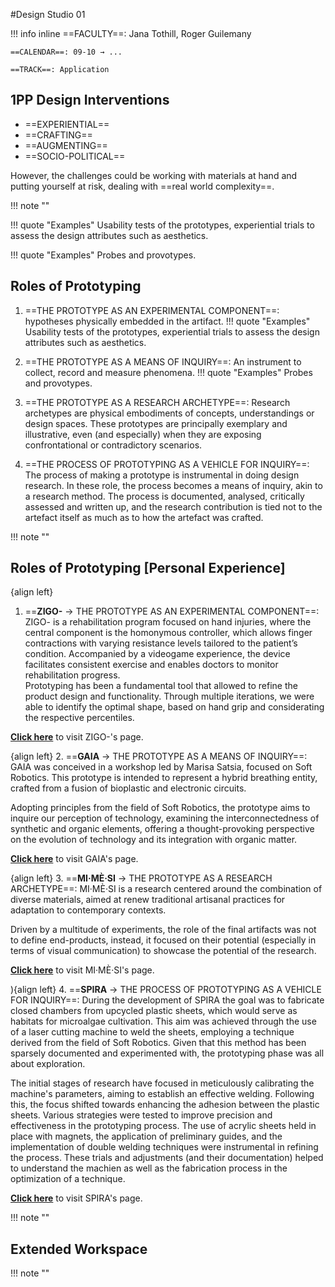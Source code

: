 #Design Studio 01

!!! info inline
    ==FACULTY==: Jana Tothill, Roger Guilemany 

    ==CALENDAR==: 09-10 → ...

    ==TRACK==: Application

<div style="clear:both;"></div>
<div style="clear:both;"></div>

## 1PP Design Interventions

- ==EXPERIENTIAL==
- ==CRAFTING==
- ==AUGMENTING==
- ==SOCIO-POLITICAL==

However, the challenges could be working with materials at hand and putting yourself at risk, dealing with ==real world complexity==.

!!! note ""

!!! quote "Examples"
    Usability tests of the prototypes, experiential trials to assess the design attributes such as aesthetics.

!!! quote "Examples"
    Probes and provotypes.

## Roles of Prototyping

1. ==THE PROTOTYPE AS AN EXPERIMENTAL COMPONENT==: hypotheses physically embedded in the artifact.
   !!! quote "Examples"
        Usability tests of the prototypes, experiential trials to assess the design attributes such as aesthetics.
2. ==THE PROTOTYPE AS A MEANS OF INQUIRY==: An instrument to collect, record and measure phenomena. 
    !!! quote "Examples"
        Probes and provotypes.

3. ==THE PROTOTYPE AS A RESEARCH ARCHETYPE==: Research archetypes are physical embodiments of       concepts, understandings or design spaces. These prototypes are principally exemplary and illustrative, even (and especially) when they are exposing confrontational or contradictory scenarios.
4. ==THE PROCESS OF PROTOTYPING AS A VEHICLE FOR INQUIRY==: The process of making a prototype is instrumental in doing design research.
In these role, the process becomes a means of inquiry, akin to a research method.
The process is documented, analysed, critically assessed and written up, and the research contribution is tied not to the artefact itself as much as to how the artefact was crafted.

!!! note ""

## Roles of Prototyping [Personal Experience]

[](docs/images/zigo-_prototype.png){align left}
1. ==**ZIGO-** → THE PROTOTYPE AS AN EXPERIMENTAL COMPONENT==: ZIGO- is a rehabilitation program    focused on hand injuries, where the central component is the homonymous controller, which allows finger contractions with varying resistance levels tailored to the patient’s condition. Accompanied by a videogame experience, the device facilitates consistent exercise and enables doctors to monitor rehabilitation progress.  <div></div> 
Prototyping has been a fundamental tool that allowed to refine the product design and functionality. Through multiple iterations, we were able to identify the optimal shape, based on hand grip and considerating the respective percentiles.

**[Click here](https://nicolobaldi.com/ZIGO)** to visit ZIGO-'s page.

[](docs/images/IMB_J8e4LU.GIF){align left}
2. ==**GAIA** → THE PROTOTYPE AS A MEANS OF INQUIRY==: GAIA was conceived in a workshop led by
Marisa Satsia, focused on Soft Robotics. This prototype is intended to represent a hybrid breathing entity, crafted from a fusion of bioplastic and electronic circuits. <div></div>
Adopting principles from the field of Soft Robotics, the prototype aims to inquire our perception of technology, examining the interconnectedness of synthetic and organic elements, offering a thought-provoking perspective on the evolution of technology and its integration with organic matter.


**[Click here](https://www.instagram.com/p/CxLCxMMI7XF/?utm_source=ig_web_copy_link)** to visit GAIA's page.

[](docs/images/mimesi_prototype.jpeg){align left}
3. ==**MI·MÈ·SI** → THE PROTOTYPE AS A RESEARCH ARCHETYPE==: MI·MÈ·SI is a research centered around the combination of diverse materials, aimed at renew traditional artisanal practices for adaptation to contemporary contexts.  <div></div>
Driven by a multitude of experiments, the role of the final artifacts was not to define end-products, instead, it focused on their potential (especially in terms of visual communication) to showcase the potential of the research.

**[Click here](https://nicolobaldi.com/MI-ME-SI)** to visit MI·MÈ·SI's page.

[](docs/images/DSC_9708.jpg)){align left}
4. ==**SPIRA** → THE PROCESS OF PROTOTYPING AS A VEHICLE FOR INQUIRY==: During the development of SPIRA the goal was to fabricate closed chambers from upcycled plastic sheets, which would serve as habitats for microalgae cultivation. This aim was achieved through the use of a laser cutting machine to weld the sheets, employing a technique derived from the field of Soft Robotics. Given that this method has been sparsely documented and experimented with, the prototyping phase was all about exploration. <div></div>
The initial stages of research have focused in meticulously calibrating the machine's parameters, aiming to establish an effective welding. Following this, the focus shifted towards enhancing the adhesion between the plastic sheets. Various strategies were tested to improve precision and effectiveness in the prototyping process. 
The use of acrylic sheets held in place with magnets, the application of preliminary guides, and the implementation of double welding techniques were instrumental in refining the process. 
These trials and adjustments (and their documentation) helped to understand the machien as well as the fabrication process in the optimization of a technique.

**[Click here](https://whimsical-furniture-2bf.notion.site/SPIRA-ENG-f9d433bcbbe9413eabf8a8f6daf761e6?pvs=4)** to visit SPIRA's page.

!!! note ""

## Extended Workspace

[](docs/images/EW0.png)

!!! note ""
